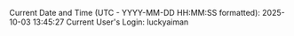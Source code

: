 Current Date and Time (UTC - YYYY-MM-DD HH:MM:SS formatted): 2025-10-03 13:45:27
Current User's Login: luckyaiman
